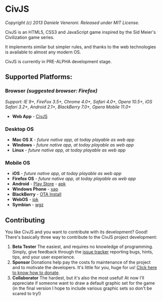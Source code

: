 # CivJS

_Copyright (c) 2013 Daniele Veneroni. Released under MIT License._

CivJS is an HTML5, CSS3 and JavaScript game inspired by the Sid Meier's Civilization game series.

It implements similar but simpler rules, and thanks to the web technologies is available to almost any modern OS.

CivJS is currently in PRE-ALPHA development stage.

## Supported Platforms:

### Browser _(suggested browser: Firefox)_
_Support: IE 9+, FireFox 3.5+, Chrome 4.0+, Safari 4.0+, Opera 10.5+, iOS Safari 3.2+, Android 2.1+, BlackBerry 7.0+, Opera Mobile 11.0+_
* **Web App** - [CivJS](http://venerons.github.io/CivJS/play/)

### Desktop OS
* **Mac OS X** - _future native app, at today playable as web app_
* **Windows** - _future native app, at today playable as web app_
* **Linux** - _future native app, at today playable as web app_

### Mobile OS
* **iOS** - _future native app, at today playable as web app_
* **Firefox OS** - _future native app, at today playable as web app_
* **Android** - [Play Store](https://play.google.com/store/apps/details?id=it.venerons.civjs) - [apk](https://build.phonegap.com/apps/282025/download/android/)
* **Windows Phone** - [xap](https://build.phonegap.com/apps/282025/download/winphone/)
* **BlackBerry** - [OTA Install](https://build.phonegap.com/apps/282025/download/blackberry)
* **WebOS** - [ipk](https://build.phonegap.com/apps/282025/download/webos/)
* **Symbian** - [wgz](https://build.phonegap.com/apps/282025/download/symbian/)

## Contributing
You like CivJS and you want to contribute with its development? Good! There's basically three way to contribute to the CivJS project development:

1. **Beta Tester** The easiest, and requires no knowledge of programming. Simply, give feedback through the [issue tracker](https://github.com/Venerons/CivJS/issues) reporting bugs, hints, tips, and your user experience.
2. **Sponsor** Donations help pay the costs fo maintenance of the project and to motivate the developers. It's little for you, huge for us! [Click here to know how to donate](http://venerons.github.io/CivJS/index.html#donate).
3. **Collaborator** The hardest, but it's also the most useful! At now I'll appreciate if someone want to draw a default graphic set for the game (in the final version I hope to include various graphic sets so don't be scared to try!)
